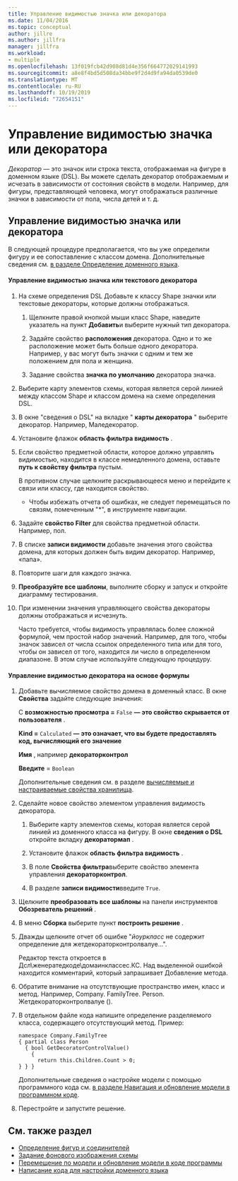 ```yaml
---
title: Управление видимостью значка или декоратора
ms.date: 11/04/2016
ms.topic: conceptual
author: jillre
ms.author: jillfra
manager: jillfra
ms.workload:
- multiple
ms.openlocfilehash: 13f019fcb42d908d81d4e356f664772029141993
ms.sourcegitcommit: a8e8f4bd5d508da34bbe9f2d4d9fa94da0539de0
ms.translationtype: MT
ms.contentlocale: ru-RU
ms.lasthandoff: 10/19/2019
ms.locfileid: "72654151"
---
```

# <a name="controlling-the-visibility-of-an-icon-or-decorator"></a>Управление видимостью значка или декоратора
*Декоратор* — это значок или строка текста, отображаемая на фигуре в доменном языке (DSL). Вы можете сделать декоратор отображаемым и исчезать в зависимости от состояния свойств в модели. Например, для фигуры, представляющей человека, могут отображаться различные значки в зависимости от пола, числа детей и т. д.

## <a name="controlling-the-visibility-of-an-icon-or-decorator"></a>Управление видимостью значка или декоратора
 В следующей процедуре предполагается, что вы уже определили фигуру и ее сопоставление с классом домена. Дополнительные сведения см. [в разделе Определение доменного языка](../modeling/how-to-define-a-domain-specific-language.md).

#### <a name="to-control-the-visibility-of-an-icon-or-text-decorator"></a>Управление видимостью значка или текстового декоратора

1. На схеме определения DSL Добавьте к классу Shape значки или текстовые декораторы, которые должны отображаться.

   1. Щелкните правой кнопкой мыши класс Shape, наведите указатель на пункт **Добавить**и выберите нужный тип декоратора.

   2. Задайте свойство **расположения** декоратора. Одно и то же расположение может быть больше одного декоратора. Например, у вас могут быть значки с одним и тем же положением для пола и женщина.

   3. Задание свойства **значка по умолчанию** декоратора значка.

2. Выберите карту элементов схемы, которая является серой линией между классом Shape и классом домена на схеме определения DSL.

3. В окне "сведения о DSL" на вкладке " **карты декоратора** " выберите декоратор. Например, Маледекоратор.

4. Установите флажок **область фильтра видимость** .

5. Если свойство предметной области, которое должно управлять видимостью, находится в классе немедленного домена, оставьте **путь к свойству фильтра** пустым.

    В противном случае щелкните раскрывающееся меню и перейдите к связи или классу, где находится свойство.

   - Чтобы избежать отчета об ошибках, не следует перемещаться по связям, помеченным "*", в инструменте навигации.

6. Задайте **свойство Filter** для свойства предметной области. Например, пол.

7. В списке **записи видимости** добавьте значения этого свойства домена, для которых должен быть видим декоратор. Например, «папа».

8. Повторите шаги для каждого значка.

9. **Преобразуйте все шаблоны**, выполните сборку и запуск и откройте диаграмму тестирования.

10. При изменении значения управляющего свойства декораторы должны отображаться и исчезнуть.

    Часто требуется, чтобы видимость управлялась более сложной формулой, чем простой набор значений. Например, для того, чтобы значок зависел от числа ссылок определенного типа или для того, чтобы он зависел от того, находится ли число в определенном диапазоне. В этом случае используйте следующую процедуру.

#### <a name="to-control-the-visibility-of-a-decorator-based-on-a-formula"></a>Управление видимостью декоратора на основе формулы

1. Добавьте вычисляемое свойство домена в доменный класс. В окне **Свойства** задайте следующие значения:

     С **возможностью просмотра =** `False` **— это свойство скрывается от пользователя** .

     **Kind =** `Calculated` **— это означает, что вы будете предоставлять код, вычисляющий его значение**

     **Имя** , например **декораторконтрол**

     **Введите**  =  `Boolean`

     Дополнительные сведения см. в разделе [вычисляемые и настраиваемые свойства хранилища](../modeling/calculated-and-custom-storage-properties.md).

2. Сделайте новое свойство элементом управления видимость декоратора.

    1. Выберите карту элементов схемы, которая является серой линией из доменного класса на фигуру. В окне **сведения о DSL** откройте вкладку **декоратормап** .

    2. Установите флажок **область фильтра видимость** .

    3. В поле **Свойства фильтра**выберите свойство элемента управления **декораторконтрол**.

    4. В разделе **записи видимости**введите `True`.

3. Щелкните **преобразовать все шаблоны** на панели инструментов **Обозреватель решений** .

4. В меню **Сборка** выберите пункт **построить решение** .

5. Дважды щелкните отчет об ошибке "*йоуркласс* не содержит определение для жетдекораторконтролвалуе...".

     Редактор текста откроется в Дсл\женератедкоде\домаинклассес.КС. Над выделенной ошибкой находится комментарий, который запрашивает Добавление метода.

6. Обратите внимание на отсутствующие пространство имен, класс и метод.  Например, Company. FamilyTree. Person. Жетдекораторконтролвалуе ().

7. В отдельном файле кода напишите определение разделяемого класса, содержащего отсутствующий метод. Пример:

    ```
    namespace Company.FamilyTree
    { partial class Person
      { bool GetDecoratorControlValue()
        {
          return this.Children.Count > 0;
    } } }
    ```

     Дополнительные сведения о настройке модели с помощью программного кода см. [в разделе Навигация и обновление модели в программном коде](../modeling/navigating-and-updating-a-model-in-program-code.md).

8. Перестройте и запустите решение.

## <a name="see-also"></a>См. также раздел

- [Определение фигур и соединителей](../modeling/defining-shapes-and-connectors.md)
- [Задание фонового изображения схемы](../modeling/setting-a-background-image-on-a-diagram.md)
- [Перемещение по модели и обновление модели в коде программы](../modeling/navigating-and-updating-a-model-in-program-code.md)
- [Написание кода для настройки доменного языка](../modeling/writing-code-to-customise-a-domain-specific-language.md)